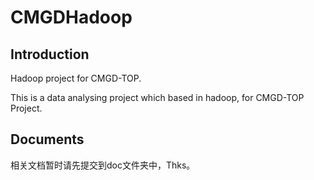 # CMGDHadoop

## Introduction
Hadoop project for CMGD-TOP.

This is a data analysing project which based in hadoop, for CMGD-TOP Project.

## Documents
相关文档暂时请先提交到doc文件夹中，Thks。